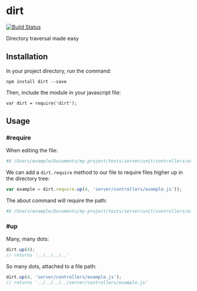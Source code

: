 # dirt

[![Build Status](https://travis-ci.org/jpstevens/dirt.svg?branch=master)](https://travis-ci.org/jpstevens/jq-html-parser)

Directory traversal made easy

## Installation

In your project directory, run the command:

```
npm install dirt --save
```

Then, include the module in your javascript file:

```
var dirt = require('dirt');
```

## Usage

### #require

When editing the file:

```sh
#$ /Users/example/Documents/my-project/tests/server/unit/controllers/example-spec.js
```

We can add a ```dirt.require``` method to our file to require files higher up in the directory tree:

```javascript
var example = dirt.require.up(4, 'server/controllers/example.js'));
```

The about command will require the path:

```sh
#$ /Users/example/Documents/my-project/tests/server/unit/controllers/example-spec.js
```

### #up

Many, many dots:

```javascript
dirt.up(4);
// returns '../../../..'
```

So many dots, attached to a file path:

```javascript
dirt.up(4, 'server/controllers/example.js');
// returns '../../../../server/controllers/example.js'
```
